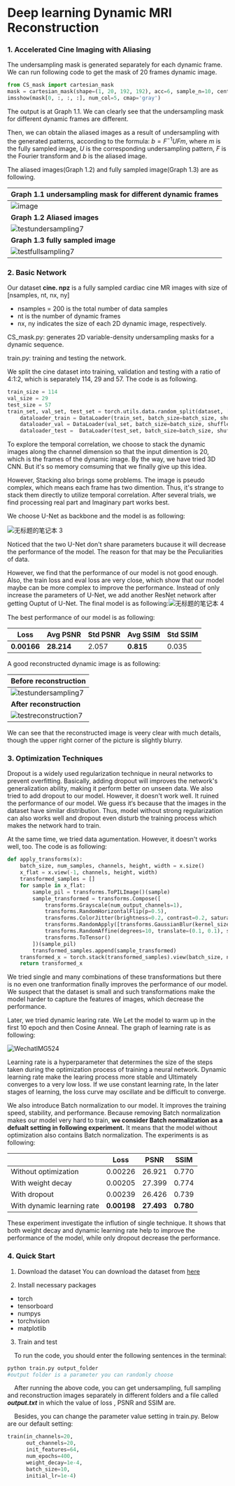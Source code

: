 # Deep learning Dynamic MRI Reconstruction

### 1. Accelerated Cine Imaging with Aliasing

The undersampling mask is generated separately for each dynamic frame. We can run following code to get the mask of 20 frames dynamic image.

```python
from CS_mask import cartesian_mask
mask = cartesian_mask(shape=(1, 20, 192, 192), acc=6, sample_n=10, centred=True)
imsshow(mask[0, :, :, :], num_col=5, cmap='gray')
```

The output is at Graph 1.1. We can clearly see that the undersampling mask for different dynamic frames are different.

Then, we can obtain the aliased images as a result of undersampling with the generated patterns, according to the formula: $b=F^{-1}UFm$, where $m$ is the fully sampled image, $U$ is the corresponding undersampling pattern, $F$ is the Fourier transform and $b$ is the aliased image.

The aliased images(Graph 1.2) and fully sampled image(Graph 1.3) are as following.

| **Graph 1.1 undersampling mask for different dynamic frames**                     |
| --------------------------------------------------------------------------------- |
| ![image](https://cdn.luogu.com.cn/upload/image_hosting/d9163zht.png)              |
| **Graph 1.2 Aliased images**                                                      |
| ![testundersampling7](https://cdn.luogu.com.cn/upload/image_hosting/j7rsdvge.png) |
| **Graph 1.3 fully sampled image**                                                 |
| ![testfullsampling7](https://cdn.luogu.com.cn/upload/image_hosting/92uhwwav.png)  |

### 2. Basic Network

Our dataset **cine. npz** is a fully sampled cardiac cine MR images with size of [nsamples, nt, nx, ny]
- nsamples = 200 is the total number of data samples
- nt is the number of dynamic frames
- nx, ny indicates the size of each 2D dynamic image, respectively.

CS_mask.py: generates 2D variable-density undersampling masks for a
dynamic sequence.

train.py: training and testing the network.

We split the cine dataset into training, validation and testing with a ratio of 4:1:2, which is separately 114, 29 and 57. The code is as following.

```python
train_size = 114
val_size = 29
test_size = 57
train_set, val_set, test_set = torch.utils.data.random_split(dataset, [train_size, val_size, test_size])
    dataloader_train = DataLoader(train_set, batch_size=batch_size, shuffle=True)
    dataloader_val = DataLoader(val_set, batch_size=batch_size, shuffle=True)
    dataloader_test =  DataLoader(test_set, batch_size=batch_size, shuffle=True)
```

To explore the temporal correlation, we choose to stack the dynamic images along the channel dimension so that the input dimention is 20, which is the frames of the dynamic image. By the way, we have tried 3D CNN. But it's so memory comsuming that we finally give up this idea.

However, Stacking also brings some problems. The image is pseudo complex, which means each frame has two dimention. Thus, it's strange to stack them directly to utilize temporal correlation. After several trials, we find processing real part and Imaginary part works best.

We choose U-Net as backbone and the model is as following:

![无标题的笔记本 3](https://cdn.luogu.com.cn/upload/image_hosting/g8b899wj.png)

Noticed that the two U-Net don't share parameters bucause it will decrease the performance of the model. The reason for that may be the Peculiarities of data.

However, we find that the performance of our model is not good enough. Also, the train loss and eval loss are very close, which show that our model maybe can be more complex to improve the performance. Instead of only increase the parameters of U-Net, we add another ResNet network after getting Ouptut of U-Net. The final model is as following:![无标题的笔记本 4](https://cdn.luogu.com.cn/upload/image_hosting/vqnxwo79.png)

The best performance of our model is as following:

| Loss        | Avg PSNR   | Std PSNR | Avg SSIM  | Std SSIM |
| ----------- | ---------- | -------- | --------- | -------- |
| **0.00166** | **28.214** | 2.057    | **0.815** | 0.035    |

A good reconstructed dynamic image is as following:

| **Before reconstruction**                                                          |
| ---------------------------------------------------------------------------------- |
| ![testundersampling7](https://cdn.luogu.com.cn/upload/image_hosting/j7rsdvge.png)  |
| **After reconstruction**                                                           |
| ![testreconstruction7](https://cdn.luogu.com.cn/upload/image_hosting/3rrds8rh.png) |

We can see that the reconstructed image is veery clear with much details, though the upper right corner of the picture is slightly blurry.

### 3. Optimization Techniques

Dropout is a widely used regularization technique in neural networks to prevent overfitting. Basically, adding dropout will improves the network's generalization ability, making it perform better on unseen data. We also tried to add dropout to our model. However, it doesn't work well. It ruined the performance of our model. We guess it‘s because that the images in the dataset have similar distribution. Thus, model without strong regularization can also works well and dropout even disturb the training process which makes the network hard to train.

At the same time, we tried data agumentation. However, it doesn't works well, too. The code is as following:

```python
def apply_transforms(x):
    batch_size, num_samples, channels, height, width = x.size()
    x_flat = x.view(-1, channels, height, width)
    transformed_samples = []
    for sample in x_flat:
        sample_pil = transforms.ToPILImage()(sample)
        sample_transformed = transforms.Compose([
            transforms.Grayscale(num_output_channels=1),
            transforms.RandomHorizontalFlip(p=0.5),
            transforms.ColorJitter(brightness=0.2, contrast=0.2, saturation=0.2, hue=0.1),
            transforms.RandomApply([transforms.GaussianBlur(kernel_size=5, sigma=(0.1, 2.0))], p=0.5),
            transforms.RandomAffine(degrees=10, translate=(0.1, 0.1), scale=(0.9, 1.1), shear=5),
            transforms.ToTensor()
        ])(sample_pil)
        transformed_samples.append(sample_transformed)
    transformed_x = torch.stack(transformed_samples).view(batch_size, num_samples, channels, height, width)
    return transformed_x
```

We tried single and many combinations of these transformations but there is no even one tranformation finally improves the performance of our model. We suspect that the dataset is small and such transformations make the model harder to capture the features of images, which decrease the performance.

Later, we tried dynamic learing rate. We Let the model to warm up in the first 10 epoch and then Cosine Anneal. The graph of learning rate is as following:

![WechatIMG524](https://cdn.luogu.com.cn/upload/image_hosting/sbdwro2g.png)

Learning rate is a hyperparameter that determines the size of the steps taken during the optimization process of training a neural network. Dynamic learning rate make the learing process more stable and Ultimately converges to a very low loss. If we use constant learning rate, In the later stages of learning, the loss curve may oscillate and be difficult to converge.

We also introduce Batch normalization to our model. It improves the training speed, stability, and performance. Because removing Batch normalization makes our model very hard to train, **we consider Batch normalization as a defualt setting in following experiment.** It means that the model without optimization also contains Batch normalization. The experiments is as following:

|                            | Loss        | PSNR       | SSIM      |
| -------------------------- | ----------- | ---------- | --------- |
| Without optimization       | 0.00226     | 26.921     | 0.770     |
| With weight decay          | 0.00205     | 27.399     | 0.774     |
| With dropout               | 0.00239     | 26.426     | 0.739     |
| With dynamic learning rate | **0.00198** | **27.493** | **0.780** |

These experiment investigate the inflution of single technique. It shows that both weight decay and dynamic learning rate help to improve the performance of the model, while only dropout decrease the performance.

### 4. Quick Start
1. Download the dataset
    You can download the dataset from [here](https://drive.google.com/file/d/1heVqEZ549Vf-FO7PPvhrGxTDlfUI0DHQ/view?usp=sharing)

2. Install necessary packages
- torch
- tensorboard
- numpys
- torchvision
- matplotlib
    
3. Train and test

    To run the code, you should enter the following sentences in the terminal:

```python
python train.py output_folder
#output folder is a parameter you can randomly choose
```

    After running the above code, you can get undersampling, full sampling and reconstruction images separately in different folders and a file called ***output.txt*** in which the value of loss , PSNR and SSIM are.

    Besides, you can change the parameter value setting in train.py. Below are our default setting:

```python
train(in_channels=20,
      out_channels=20,
      init_features=64,
      num_epochs=400,
      weight_decay=1e-4,
      batch_size=10,
      initial_lr=1e-4)
```
